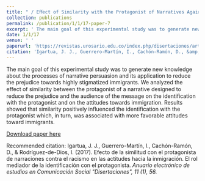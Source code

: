 ```yaml
---
title: " / Eﬀect of Similarity with the Protagonist of Narratives Against Racism in Attitudes Toward Immigration. The Mediating Role of Identification with the Protagonist"
collection: publications
permalink: /publication/1/1/17-paper-7
excerpt: ' The main goal of this experimental study was to generate new knowledge about the processes of narrative persuasion and its application to reduce the prejudice towards highly stigmatized immigrants. We analyzed the eﬀect of similarity between the protagonist of a narrative designed to reduce the prejudice and the audience of the message on the identification with the protagonist and on the attitudes towards immigration. Results showed that similarity positively influenced the identification with the protagonist which, in turn, was associated with more favorable attitudes toward immigrants.'
date: 1/1/17
venue: ' '
paperurl: 'https://revistas.urosario.edu.co/index.php/disertaciones/article/view/5272'
citation: 'Igartua, J. J., Guerrero-Martín, I., Cachón-Ramón, D., &amp; Rodríguez-de-Dios, I. (2017). Efecto de la similitud con el protagonista de narraciones contra el racismo en las actitudes hacia la inmigración. El rol mediador de la identificación con el protagonista. <i>Anuario electrónico de estudios en Comunicación Social &quot;Disertaciones&quot;, 11<i> (1), 56.'
---
```

 The main goal of this experimental study was to generate new knowledge about the processes of narrative persuasion and its application to reduce the prejudice towards highly stigmatized immigrants. We analyzed the eﬀect of similarity between the protagonist of a narrative designed to reduce the prejudice and the audience of the message on the identification with the protagonist and on the attitudes towards immigration. Results showed that similarity positively influenced the identification with the protagonist which, in turn, was associated with more favorable attitudes toward immigrants.

[Download paper here](https://revistas.urosario.edu.co/index.php/disertaciones/article/view/5272)

Recommended citation: Igartua, J. J., Guerrero-Martín, I., Cachón-Ramón, D., & Rodríguez-de-Dios, I. (2017). Efecto de la similitud con el protagonista de narraciones contra el racismo en las actitudes hacia la inmigración. El rol mediador de la identificación con el protagonista. <i>Anuario electrónico de estudios en Comunicación Social "Disertaciones", 11<i> (1), 56.
